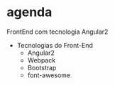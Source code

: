 # agenda
FrontEnd com tecnologia Angular2
  - Tecnologias do Front-End
      - Angular2
      - Webpack
      - Bootstrap
      - font-awesome
